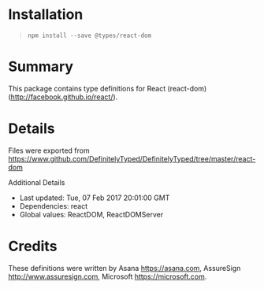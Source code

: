 # Installation
> `npm install --save @types/react-dom`

# Summary
This package contains type definitions for React (react-dom) (http://facebook.github.io/react/).

# Details
Files were exported from https://www.github.com/DefinitelyTyped/DefinitelyTyped/tree/master/react-dom

Additional Details
 * Last updated: Tue, 07 Feb 2017 20:01:00 GMT
 * Dependencies: react
 * Global values: ReactDOM, ReactDOMServer

# Credits
These definitions were written by Asana <https://asana.com>, AssureSign <http://www.assuresign.com>, Microsoft <https://microsoft.com>.
